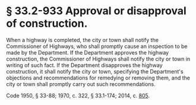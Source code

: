 # § 33.2-933 Approval or disapproval of construction.

<p>When a highway is completed, the city or town shall notify the Commissioner of Highways, who shall promptly cause an inspection to be made by the Department. If the Department approves the highway construction, the Commissioner of Highways shall notify the city or town in writing of such fact. If the Department disapproves the highway construction, it shall notify the city or town, specifying the Department's objections and recommendations for remedying or removing them, and the city or town shall promptly carry out such recommendations.</p><p>Code 1950, § 33-88; 1970, c. 322, § 33.1-174; 2014, c. <a href='http://lis.virginia.gov/cgi-bin/legp604.exe?141+ful+CHAP0805'>805</a>.</p>